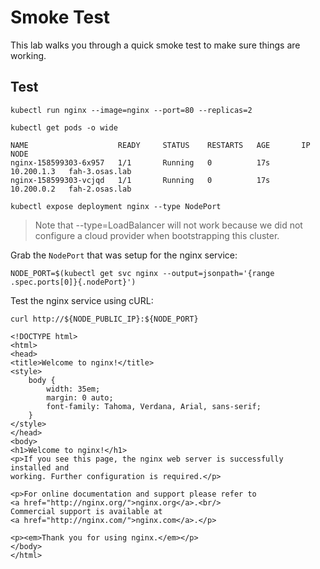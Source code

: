 # Smoke Test

This lab walks you through a quick smoke test to make sure things are working.

## Test

```
kubectl run nginx --image=nginx --port=80 --replicas=2
```

```
kubectl get pods -o wide
```
```
NAME                    READY     STATUS    RESTARTS   AGE       IP           NODE
nginx-158599303-6x957   1/1       Running   0          17s       10.200.1.3   fah-3.osas.lab
nginx-158599303-vcjqd   1/1       Running   0          17s       10.200.0.2   fah-2.osas.lab
```

```
kubectl expose deployment nginx --type NodePort
```

> Note that --type=LoadBalancer will not work because we did not configure a cloud provider when bootstrapping this cluster.

Grab the `NodePort` that was setup for the nginx service:

```
NODE_PORT=$(kubectl get svc nginx --output=jsonpath='{range .spec.ports[0]}{.nodePort}')
```

Test the nginx service using cURL:

```
curl http://${NODE_PUBLIC_IP}:${NODE_PORT}
```

```
<!DOCTYPE html>
<html>
<head>
<title>Welcome to nginx!</title>
<style>
    body {
        width: 35em;
        margin: 0 auto;
        font-family: Tahoma, Verdana, Arial, sans-serif;
    }
</style>
</head>
<body>
<h1>Welcome to nginx!</h1>
<p>If you see this page, the nginx web server is successfully installed and
working. Further configuration is required.</p>

<p>For online documentation and support please refer to
<a href="http://nginx.org/">nginx.org</a>.<br/>
Commercial support is available at
<a href="http://nginx.com/">nginx.com</a>.</p>

<p><em>Thank you for using nginx.</em></p>
</body>
</html>
```
